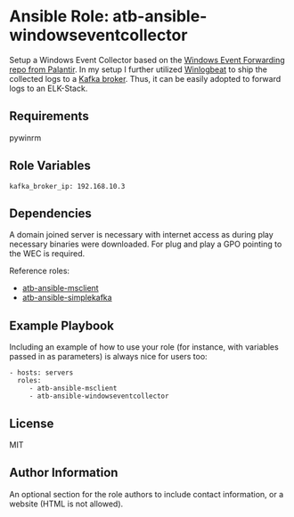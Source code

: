Ansible Role: atb-ansible-windowseventcollector
=========

Setup a Windows Event Collector based on the [Windows Event Forwarding repo from Palantir](https://github.com/palantir/windows-event-forwarding). In my setup I further utilized [Winlogbeat](https://www.elastic.co/de/beats/winlogbeat) to ship the collected logs to a [Kafka broker](https://kafka.apache.org/). Thus, it can be easily adopted to forward logs to an ELK-Stack.

Requirements
------------

pywinrm

Role Variables
--------------

```
kafka_broker_ip: 192.168.10.3
```

Dependencies
------------

A domain joined server is necessary with internet access as during play necessary binaries were downloaded. For plug and play a GPO pointing to the WEC is required. <br>

Reference roles:
- [atb-ansible-msclient](https://github.com/ait-testbed/atb-ansible-msclient)
- [atb-ansible-simplekafka](https://github.com/ait-testbed/atb-ansible-simplekafka)


Example Playbook
----------------

Including an example of how to use your role (for instance, with variables passed in as parameters) is always nice for users too:

    - hosts: servers
      roles:
         - atb-ansible-msclient
         - atb-ansible-windowseventcollector

License
-------

MIT

Author Information
------------------

An optional section for the role authors to include contact information, or a website (HTML is not allowed).

